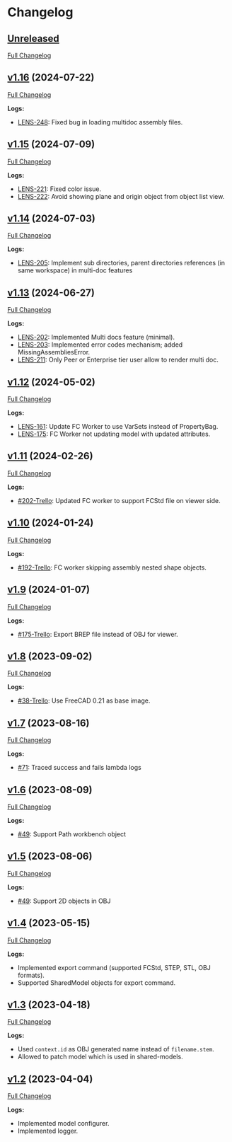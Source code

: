 # Changelog

## [Unreleased](https://github.com/Ondsel-Development/FC-Worker/tree/main)
[Full Changelog](https://github.com/Ondsel-Development/FC-Worker/compare/v1.16...main)

## [v1.16](https://github.com/Ondsel-Development/FC-Worker/tree/v1.16) (2024-07-22)
[Full Changelog](https://github.com/Ondsel-Development/FC-Worker/compare/v1.15...v1.16)

**Logs:**
- [LENS-248](https://ondsel-brad.atlassian.net/browse/LENS-248): Fixed bug in loading multidoc assembly files.

## [v1.15](https://github.com/Ondsel-Development/FC-Worker/tree/v1.15) (2024-07-09)
[Full Changelog](https://github.com/Ondsel-Development/FC-Worker/compare/v1.14...v1.15)

**Logs:**
- [LENS-221](https://ondsel-brad.atlassian.net/browse/LENS-221): Fixed color issue.
- [LENS-222](https://ondsel-brad.atlassian.net/browse/LENS-222): Avoid showing plane and origin object from object list view.

## [v1.14](https://github.com/Ondsel-Development/FC-Worker/tree/v1.14) (2024-07-03)
[Full Changelog](https://github.com/Ondsel-Development/FC-Worker/compare/v1.13...v1.14)

**Logs:**
- [LENS-205](https://ondsel-brad.atlassian.net/browse/LENS-205): Implement sub directories, parent directories references
(in same workspace) in multi-doc features

## [v1.13](https://github.com/Ondsel-Development/FC-Worker/tree/v1.13) (2024-06-27)
[Full Changelog](https://github.com/Ondsel-Development/FC-Worker/compare/v1.12...v1.13)

**Logs:**
- [LENS-202](https://ondsel-brad.atlassian.net/browse/LENS-202): Implemented Multi docs feature (minimal).
- [LENS-203](https://ondsel-brad.atlassian.net/browse/LENS-203): Implemented error codes mechanism; added MissingAssembliesError.
- [LENS-211](https://ondsel-brad.atlassian.net/browse/LENS-211): Only Peer or Enterprise tier user allow to render multi doc.

## [v1.12](https://github.com/Ondsel-Development/FC-Worker/tree/v1.12) (2024-05-02)
[Full Changelog](https://github.com/Ondsel-Development/FC-Worker/compare/v1.11...v1.12)

**Logs:**
- [LENS-161](https://ondsel-brad.atlassian.net/browse/LENS-161): Update FC Worker to use VarSets instead of PropertyBag.
- [LENS-175](https://ondsel-brad.atlassian.net/browse/LENS-175): FC Worker not updating model with updated attributes.

## [v1.11](https://github.com/Ondsel-Development/FC-Worker/tree/v1.11) (2024-02-26)
[Full Changelog](https://github.com/Ondsel-Development/FC-Worker/compare/v1.10...v1.11)

**Logs:**
- [#202-Trello](https://trello.com/c/ZqAm5LvF/202-import-fcstd-file-in-threejs-scene): Updated FC worker to support FCStd file on viewer side.

## [v1.10](https://github.com/Ondsel-Development/FC-Worker/tree/v1.10) (2024-01-24)
[Full Changelog](https://github.com/Ondsel-Development/FC-Worker/compare/v1.9...v1.10)

**Logs:**
- [#192-Trello](https://trello.com/c/DIXA3Xbc/192-fc-worker-skipping-assembly-nested-shape-objects): FC worker skipping assembly nested shape objects.

## [v1.9](https://github.com/Ondsel-Development/FC-Worker/tree/v1.9) (2024-01-07)
[Full Changelog](https://github.com/Ondsel-Development/FC-Worker/compare/v1.8...v1.9)

**Logs:**
- [#175-Trello](https://trello.com/c/i2ShRwva/175-update-viewer): Export BREP file instead of OBJ for viewer.

## [v1.8](https://github.com/Ondsel-Development/FC-Worker/tree/v1.8) (2023-09-02)
[Full Changelog](https://github.com/Ondsel-Development/FC-Worker/compare/v1.7...v1.8)

**Logs:**
- [#38-Trello](https://trello.com/c/l9rsndSX/38-rebuild-runner-with-latest-freecad-source-code): Use FreeCAD 0.21 as base image.

## [v1.7](https://github.com/Ondsel-Development/FC-Worker/tree/v1.7) (2023-08-16)
[Full Changelog](https://github.com/Ondsel-Development/FC-Worker/compare/v1.6...v1.7)

**Logs:**
- [#71](https://github.com/Ondsel-Development/Ondsel-Server/issues/71): Traced success and fails lambda logs

## [v1.6](https://github.com/Ondsel-Development/FC-Worker/tree/v1.6) (2023-08-09)
[Full Changelog](https://github.com/Ondsel-Development/FC-Worker/compare/v1.5...v1.6)

**Logs:**
- [#49](https://github.com/Ondsel-Development/Ondsel-Server/issues/49): Support Path workbench object

## [v1.5](https://github.com/Ondsel-Development/FC-Worker/tree/v1.5) (2023-08-06)
[Full Changelog](https://github.com/Ondsel-Development/FC-Worker/compare/v1.4...v1.5)

**Logs:**
- [#49](https://github.com/Ondsel-Development/Ondsel-Server/issues/49): Support 2D objects in OBJ

## [v1.4](https://github.com/Ondsel-Development/FC-Worker/tree/v1.4) (2023-05-15)
[Full Changelog](https://github.com/Ondsel-Development/FC-Worker/compare/v1.3...v1.4)

**Logs:**
- Implemented export command (supported FCStd, STEP, STL, OBJ formats).
- Supported SharedModel objects for export command.

## [v1.3](https://github.com/Ondsel-Development/FC-Worker/tree/v1.3) (2023-04-18)
[Full Changelog](https://github.com/Ondsel-Development/FC-Worker/compare/v1.2...v1.3)

**Logs:**
- Used `context.id` as OBJ generated name instead of `filename.stem`.
- Allowed to patch model which is used in shared-models.

## [v1.2](https://github.com/Ondsel-Development/FC-Worker/tree/v1.2) (2023-04-04)
[Full Changelog](https://github.com/Ondsel-Development/FC-Worker/compare/4a5f23ed77d0267c6a950ff6b085cd8c032f8a5e...v1.2)

**Logs:**
- Implemented model configurer.
- Implemented logger.
